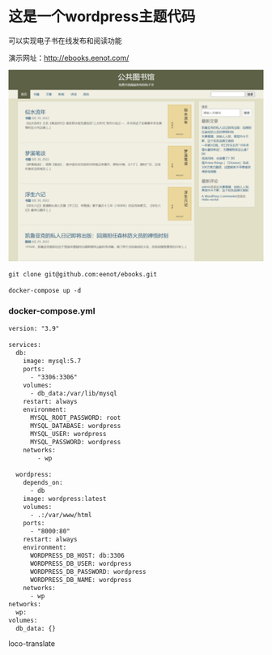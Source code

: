 # 这是一个wordpress主题代码

可以实现电子书在线发布和阅读功能

演示网址：http://ebooks.eenot.com/

![alt 这是演示截图](./screenshot.png)

```
git clone git@github.com:eenot/ebooks.git

docker-compose up -d

```

### docker-compose.yml
```
version: "3.9"

services:
  db:
    image: mysql:5.7
    ports:
      - "3306:3306"
    volumes:
      - db_data:/var/lib/mysql
    restart: always
    environment:
      MYSQL_ROOT_PASSWORD: root
      MYSQL_DATABASE: wordpress
      MYSQL_USER: wordpress
      MYSQL_PASSWORD: wordpress
    networks:
        - wp

  wordpress:
    depends_on:
      - db
    image: wordpress:latest
    volumes:
      - .:/var/www/html
    ports:
      - "8000:80"
    restart: always
    environment:
      WORDPRESS_DB_HOST: db:3306
      WORDPRESS_DB_USER: wordpress
      WORDPRESS_DB_PASSWORD: wordpress
      WORDPRESS_DB_NAME: wordpress
    networks:
      - wp
networks:
  wp:
volumes:
  db_data: {}

```

loco-translate